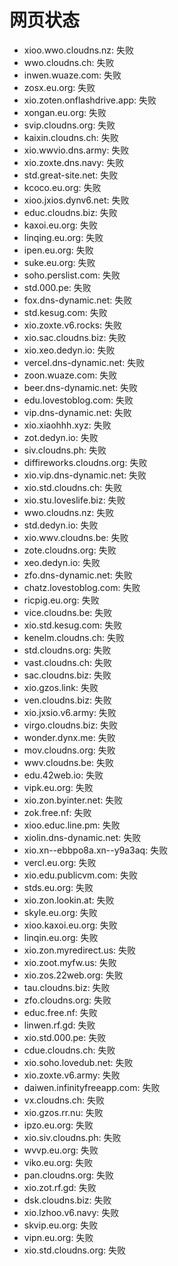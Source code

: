 # 网页状态
- xioo.wwo.cloudns.nz: 失败
- wwo.cloudns.ch: 失败
- inwen.wuaze.com: 失败
- zosx.eu.org: 失败
- xio.zoten.onflashdrive.app: 失败
- xongan.eu.org: 失败
- svip.cloudns.org: 失败
- kaixin.cloudns.ch: 失败
- xio.wwvio.dns.army: 失败
- xio.zoxte.dns.navy: 失败
- std.great-site.net: 失败
- kcoco.eu.org: 失败
- xioo.jxios.dynv6.net: 失败
- educ.cloudns.biz: 失败
- kaxoi.eu.org: 失败
- linqing.eu.org: 失败
- ipen.eu.org: 失败
- suke.eu.org: 失败
- soho.perslist.com: 失败
- std.000.pe: 失败
- fox.dns-dynamic.net: 失败
- std.kesug.com: 失败
- xio.zoxte.v6.rocks: 失败
- xio.sac.cloudns.biz: 失败
- xio.xeo.dedyn.io: 失败
- vercel.dns-dynamic.net: 失败
- zoon.wuaze.com: 失败
- beer.dns-dynamic.net: 失败
- edu.lovestoblog.com: 失败
- vip.dns-dynamic.net: 失败
- xio.xiaohhh.xyz: 失败
- zot.dedyn.io: 失败
- siv.cloudns.ph: 失败
- diffireworks.cloudns.org: 失败
- xio.vip.dns-dynamic.net: 失败
- xio.std.cloudns.ch: 失败
- xio.stu.loveslife.biz: 失败
- wwo.cloudns.nz: 失败
- std.dedyn.io: 失败
- xio.wwv.cloudns.be: 失败
- zote.cloudns.org: 失败
- xeo.dedyn.io: 失败
- zfo.dns-dynamic.net: 失败
- chatz.lovestoblog.com: 失败
- ricpig.eu.org: 失败
- vice.cloudns.be: 失败
- xio.std.kesug.com: 失败
- kenelm.cloudns.ch: 失败
- std.cloudns.org: 失败
- vast.cloudns.ch: 失败
- sac.cloudns.biz: 失败
- xio.gzos.link: 失败
- ven.cloudns.biz: 失败
- xio.jxsio.v6.army: 失败
- virgo.cloudns.biz: 失败
- wonder.dynx.me: 失败
- mov.cloudns.org: 失败
- wwv.cloudns.be: 失败
- edu.42web.io: 失败
- vipk.eu.org: 失败
- xio.zon.byinter.net: 失败
- zok.free.nf: 失败
- xioo.educ.line.pm: 失败
- xiolin.dns-dynamic.net: 失败
- xio.xn--ebbpo8a.xn--y9a3aq: 失败
- vercl.eu.org: 失败
- xio.edu.publicvm.com: 失败
- stds.eu.org: 失败
- xio.zon.lookin.at: 失败
- skyle.eu.org: 失败
- xioo.kaxoi.eu.org: 失败
- linqin.eu.org: 失败
- xio.zon.myredirect.us: 失败
- xio.zoot.myfw.us: 失败
- xio.zos.22web.org: 失败
- tau.cloudns.biz: 失败
- zfo.cloudns.org: 失败
- educ.free.nf: 失败
- linwen.rf.gd: 失败
- xio.std.000.pe: 失败
- cdue.cloudns.ch: 失败
- xio.soho.lovedub.net: 失败
- xio.zoxte.v6.army: 失败
- daiwen.infinityfreeapp.com: 失败
- vx.cloudns.ch: 失败
- xio.gzos.rr.nu: 失败
- ipzo.eu.org: 失败
- xio.siv.cloudns.ph: 失败
- wvvp.eu.org: 失败
- viko.eu.org: 失败
- pan.cloudns.org: 失败
- xio.zot.rf.gd: 失败
- dsk.cloudns.biz: 失败
- xio.lzhoo.v6.navy: 失败
- skvip.eu.org: 失败
- vipn.eu.org: 失败
- xio.std.cloudns.org: 失败
